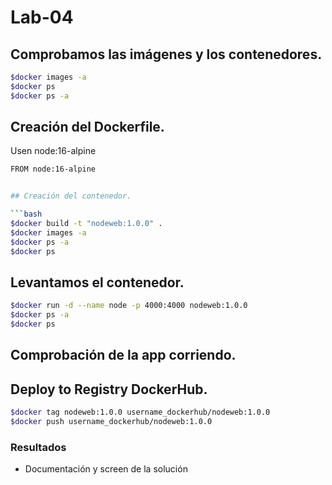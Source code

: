 # Lab-04

## Comprobamos las imágenes y los contenedores.

```bash
$docker images -a
$docker ps
$docker ps -a
```

## Creación del Dockerfile.

Usen node:16-alpine

```bash
FROM node:16-alpine


## Creación del contenedor.

```bash
$docker build -t "nodeweb:1.0.0" .
$docker images -a
$docker ps -a
$docker ps
```
## Levantamos el contenedor.

```bash
$docker run -d --name node -p 4000:4000 nodeweb:1.0.0
$docker ps -a
$docker ps
```

## Comprobación de la app corriendo.


## Deploy to Registry DockerHub.

```bash
$docker tag nodeweb:1.0.0 username_dockerhub/nodeweb:1.0.0
$docker push username_dockerhub/nodeweb:1.0.0
```


### Resultados

- Documentación y screen de la solución
